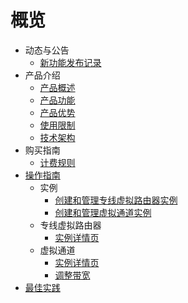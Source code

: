 # 概览

- 动态与公告
  - [新功能发布记录](/uplvr/newfunctions/newfunctions.md)
- 产品介绍
  * [产品概述](/uplvr/intro/description.md)
  * [产品功能](/uplvr/intro/function.md)
  * [产品优势](/uplvr/intro/advantages.md)
  * [使用限制](/uplvr/intro/limit.md)
  * [技术架构](/uplvr/intro/architecture.md)
- 购买指南
  - [计费规则](/uplvr/buy/charge.md)
- [操作指南](/uplvr/guide/guide.md)
  - 实例
    - [创建和管理专线虚拟路由器实例](/guide/virtualrouter.md)
    - [创建和管理虚拟通道实例](/guide/virtualchannel.md)
  - 专线虚拟路由器
    - [实例详情页](guide/virtualrouter_luyoutab.md)
  - 虚拟通道
    - [实例详情页](guide/virtualchannel_detail.md)
    - [调整带宽](guide/virtualchannel_change.md)
- [最佳实践](/uplvr/bestpractice/bestpractice.md)





